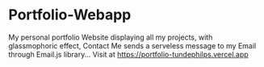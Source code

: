 # Portfolio-Webapp
My personal portfolio Website displaying all my projects, with glassmophoric effect, Contact Me sends a serveless message to my Email through Email.js library... Visit at
https://portfolio-tundephilps.vercel.app
